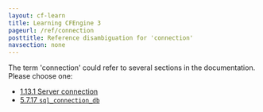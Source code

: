 ```yaml
---
layout: cf-learn
title: Learning CFEngine 3
pageurl: /ref/connection
posttitle: Reference disambiguation for 'connection'
navsection: none
---
```


The term 'connection' could refer to several sections in the documentation. Please choose one:

- [1.13.1 Server connection](https://cfengine.com/manuals/cf3-Reference#Server-connection)
- [5.7.17 <code>sql_connection_db</code>](https://cfengine.com/manuals/cf3-Reference#sql_connection_db-in-knowledge)
